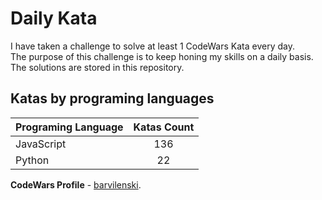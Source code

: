 # Daily Kata

I have taken a challenge to solve at least 1 CodeWars Kata every day.  
The purpose of this challenge is to keep honing my skills on a daily basis.  
The solutions are stored in this repository.

## Katas by programing languages

| Programing Language | Katas Count |
| ------------------- | :---------: |
| JavaScript          |         136 |
| Python              |          22 |


**CodeWars Profile** - [barvilenski](https://www.codewars.com/users/vbarv24).
